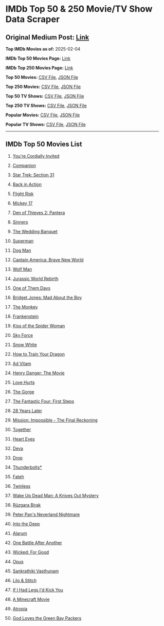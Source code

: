 # IMDb Top 50 & 250 Movie/TV Show Data Scraper

## Original Medium Post: [Link](https://medium.com/@nishantsahoo/which-movie-should-i-watch-5c83a3c0f5b1)

**Top IMDb Movies as of:** 2025-02-04

**IMDb Top 50 Movies Page:** [Link](https://www.imdb.com/search/title/?title_type=feature&release_date=2025-01-01,2025-12-31)

**IMDb Top 250 Movies Page:** [Link](https://www.imdb.com/chart/top/)

**Top 50 Movies:** [CSV File](/data/top50/movies.csv), [JSON File](/data/top50/movies.json)

**Top 250 Movies:** [CSV File](/data/top250/movies.csv), [JSON File](/data/top250/movies.json)

**Top 50 TV Shows:** [CSV File](/data/top50/shows.csv), [JSON File](/data/top50/shows.json)

**Top 250 TV Shows:** [CSV File](/data/top250/shows.csv), [JSON File](/data/top250/shows.json)

**Popular Movies:** [CSV File](/data/popular/movies.csv), [JSON File](/data/popular/movies.json)

**Popular TV Shows:** [CSV File](/data/popular/shows.csv), [JSON File](/data/popular/shows.json)

---

## IMDb Top 50 Movies List

1. [You're Cordially Invited](https://www.imdb.com/title/tt21227864/)

2. [Companion](https://www.imdb.com/title/tt26584495/)

3. [Star Trek: Section 31](https://www.imdb.com/title/tt9603060/)

4. [Back in Action](https://www.imdb.com/title/tt21191806/)

5. [Flight Risk](https://www.imdb.com/title/tt10078772/)

6. [Mickey 17](https://www.imdb.com/title/tt12299608/)

7. [Den of Thieves 2: Pantera](https://www.imdb.com/title/tt8008948/)

8. [Sinners](https://www.imdb.com/title/tt31193180/)

9. [The Wedding Banquet](https://www.imdb.com/title/tt32214413/)

10. [Superman](https://www.imdb.com/title/tt5950044/)

11. [Dog Man](https://www.imdb.com/title/tt10954718/)

12. [Captain America: Brave New World](https://www.imdb.com/title/tt14513804/)

13. [Wolf Man](https://www.imdb.com/title/tt4216984/)

14. [Jurassic World Rebirth](https://www.imdb.com/title/tt31036941/)

15. [One of Them Days](https://www.imdb.com/title/tt32221196/)

16. [Bridget Jones: Mad About the Boy](https://www.imdb.com/title/tt32063050/)

17. [The Monkey](https://www.imdb.com/title/tt27714946/)

18. [Frankenstein](https://www.imdb.com/title/tt1312221/)

19. [Kiss of the Spider Woman](https://www.imdb.com/title/tt30400277/)

20. [Sky Force](https://www.imdb.com/title/tt27056066/)

21. [Snow White](https://www.imdb.com/title/tt6208148/)

22. [How to Train Your Dragon](https://www.imdb.com/title/tt26743210/)

23. [Ad Vitam](https://www.imdb.com/title/tt32138452/)

24. [Henry Danger: The Movie](https://www.imdb.com/title/tt7787524/)

25. [Love Hurts](https://www.imdb.com/title/tt30788842/)

26. [The Gorge](https://www.imdb.com/title/tt13654226/)

27. [The Fantastic Four: First Steps](https://www.imdb.com/title/tt10676052/)

28. [28 Years Later](https://www.imdb.com/title/tt10548174/)

29. [Mission: Impossible - The Final Reckoning](https://www.imdb.com/title/tt9603208/)

30. [Together](https://www.imdb.com/title/tt31184028/)

31. [Heart Eyes](https://www.imdb.com/title/tt32558992/)

32. [Deva](https://www.imdb.com/title/tt27852049/)

33. [Drop](https://www.imdb.com/title/tt32149847/)

34. [Thunderbolts\*](https://www.imdb.com/title/tt20969586/)

35. [Fateh](https://www.imdb.com/title/tt27679608/)

36. [Twinless](https://www.imdb.com/title/tt31322753/)

37. [Wake Up Dead Man: A Knives Out Mystery](https://www.imdb.com/title/tt14364480/)

38. [Rüzgara Birak](https://www.imdb.com/title/tt32730754/)

39. [Peter Pan's Neverland Nightmare](https://www.imdb.com/title/tt21955520/)

40. [Into the Deep](https://www.imdb.com/title/tt28637027/)

41. [Alarum](https://www.imdb.com/title/tt31456973/)

42. [One Battle After Another](https://www.imdb.com/title/tt30144839/)

43. [Wicked: For Good](https://www.imdb.com/title/tt19847976/)

44. [Opus](https://www.imdb.com/title/tt29929565/)

45. [Sankrathiki Vasthunam](https://www.imdb.com/title/tt31226981/)

46. [Lilo & Stitch](https://www.imdb.com/title/tt11655566/)

47. [If I Had Legs I'd Kick You](https://www.imdb.com/title/tt18382850/)

48. [A Minecraft Movie](https://www.imdb.com/title/tt3566834/)

49. [Atropia](https://www.imdb.com/title/tt31122579/)

50. [God Loves the Green Bay Packers](https://www.imdb.com/title/tt15143042/)
